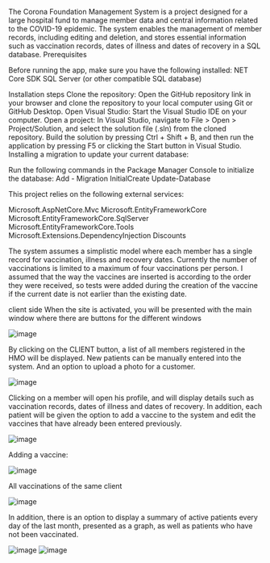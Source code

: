 The Corona Foundation Management System is a project designed for a large hospital fund to manage member data and central information related to the COVID-19 epidemic. The system enables the management of member records, including editing and deletion, and stores essential information such as vaccination records, dates of illness and dates of recovery in a SQL database.
Prerequisites

Before running the app, make sure you have the following installed:
NET Core SDK
SQL Server (or other compatible SQL database)

Installation steps
Clone the repository: Open the GitHub repository link in your browser and clone the repository to your local computer using Git or GitHub Desktop.
Open Visual Studio: Start the Visual Studio IDE on your computer.
Open a project: In Visual Studio, navigate to File > Open > Project/Solution, and select the solution file (.sln) from the cloned repository.
  Build the solution by pressing Ctrl + Shift + B, and then run the application by pressing F5 or clicking the Start button in Visual Studio.
Installing a migration to update your current database:

Run the following commands in the Package Manager Console to initialize the database:
Add - Migration InitialCreate
Update-Database


This project relies on the following external services:

Microsoft.AspNetCore.Mvc
Microsoft.EntityFrameworkCore
Microsoft.EntityFrameworkCore.SqlServer
Microsoft.EntityFrameworkCore.Tools
Microsoft.Extensions.DependencyInjection
Discounts


The system assumes a simplistic model where each member has a single record for vaccination, illness and recovery dates.
Currently the number of vaccinations is limited to a maximum of four vaccinations per person.
I assumed that the way the vaccines are inserted is according to the order they were received,
 so tests were added during the creation of the vaccine if the current date is not earlier than the existing date.

 
client side
When the site is activated, you will be presented with the main window where there are buttons for the different windows


![image](https://github.com/debiroz10/hadasimExe1new/assets/117022114/d520ce6e-53b7-4cad-a934-6b792bdfc27c)

By clicking on the CLIENT button, a list of all members registered in the HMO will be displayed.
New patients can be manually entered into the system. And an option to upload a photo for a customer.


![image](https://github.com/debiroz10/hadasimExe1new/assets/117022114/869e6e8b-6789-4a58-a831-94ea70c4fce6)


Clicking on a member will open his profile, and will display details such as vaccination records, dates of illness and dates of recovery.
 In addition, each patient will be given the option to add a vaccine to the system and edit the vaccines that have already been entered previously.

 
![image](https://github.com/debiroz10/hadasimExe1new/assets/117022114/6e9cb921-d683-46f1-be50-2d9209635566)


Adding a vaccine:


![image](https://github.com/debiroz10/hadasimExe1new/assets/117022114/f5145e10-9c3e-4a39-aa07-4e5746c7f76f)


All vaccinations of the same client


![image](https://github.com/debiroz10/hadasimExe1new/assets/117022114/494150b1-10e0-4aab-b6b0-7f48de29fd4b)



In addition, there is an option to display a summary of active patients every day of the last month, presented as 
a graph, as well as patients who have not been vaccinated.


![image](https://github.com/debiroz10/hadasimExe1new/assets/117022114/99ed42c3-e1e1-44e7-b652-98b8b366bca0)
![image](https://github.com/debiroz10/hadasimExe1new/assets/117022114/9e5e4bd3-143d-46fa-94d0-f5345b120150)






